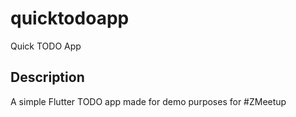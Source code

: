 # quicktodoapp

Quick TODO App

## Description

A simple Flutter TODO app made for demo purposes for #ZMeetup 